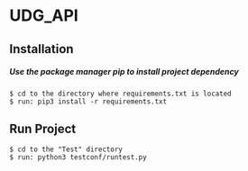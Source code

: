 # UDG_API


## Installation
##### Use the package manager pip to install project dependency

    $ cd to the directory where requirements.txt is located
    $ run: pip3 install -r requirements.txt

## Run Project
    $ cd to the "Test" directory
    $ run: python3 testconf/runtest.py
